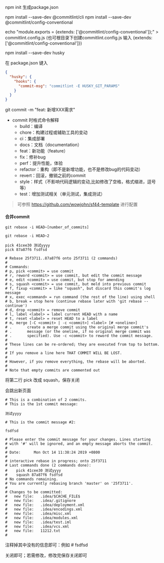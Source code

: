 npm init  生成package.json

npm install --save-dev @commitlint/cli
npm install --save-dev @commitlint/config-conventional

echo "module.exports = {extends: ['@commitlint/config-conventional']};" > commitlint.config.js   (也可根目录下创建commitlint.config.js 输入 {extends: ['@commitlint/config-conventional']})


npm install --save-dev husky

在 package.json 键入
```json
{
  "husky": {
    "hooks": {
      "commit-msg": "commitlint -E HUSKY_GIT_PARAMS"
    }
  }
}
```

git commit -m "feat: 新增XXX需求"

* commit 时格式命令解释
    * build：编译
    * chore：构建过程或辅助工具的变动
    * ci：集成部署
    * docs：文档（documentation）
    * feat：新功能（feature）
    * fix：修补bug
    * perf：提升性能，体验
    * refactor：重构（即不是新增功能，也不是修改bug的代码变动）
    * revert：回滚，撤销之前的commit
    * style：样式（不影响代码逻辑的变动,比如修改了空格，格式缩进，逗号等）
    * test：增加测试相关（单元测试，集成测试）
    

> 可参照 https://github.com/wowjohn/sf44-template 进行配置


#### 合并commit
```text
git rebase -i HEAD~[number_of_commits]
```
```text
git rebase -i HEAD~2
```

```text
pick 41cee30 测试yyyy
pick 87a87f6 fsdfsd

# Rebase 25f3711..87a87f6 onto 25f3711 (2 commands)
#
# Commands:
# p, pick <commit> = use commit
# r, reword <commit> = use commit, but edit the commit message
# e, edit <commit> = use commit, but stop for amending
# s, squash <commit> = use commit, but meld into previous commit
# f, fixup <commit> = like "squash", but discard this commit's log message
# x, exec <command> = run command (the rest of the line) using shell
# b, break = stop here (continue rebase later with 'git rebase --continue')
# d, drop <commit> = remove commit
# l, label <label> = label current HEAD with a name
# t, reset <label> = reset HEAD to a label
# m, merge [-C <commit> | -c <commit>] <label> [# <oneline>]
# .       create a merge commit using the original merge commit's
# .       message (or the oneline, if no original merge commit was
# .       specified). Use -c <commit> to reword the commit message.
#
# These lines can be re-ordered; they are executed from top to bottom.
#
# If you remove a line here THAT COMMIT WILL BE LOST.
#
# However, if you remove everything, the rebase will be aborted.
#
# Note that empty commits are commented out
```

将第二行 pick 改成 squash，保存关闭

会跳出新页面
```text
# This is a combination of 2 commits.
# This is the 1st commit message:

测试yyyy

# This is the commit message #2:

fsdfsd

# Please enter the commit message for your changes. Lines starting
# with '#' will be ignored, and an empty message aborts the commit.
#
# Date:      Mon Oct 14 11:38:24 2019 +0800
#
# interactive rebase in progress; onto 25f3711
# Last commands done (2 commands done):
#    pick 41cee30 测试yyyy
#    squash 87a87f6 fsdfsd
# No commands remaining.
# You are currently rebasing branch 'master' on '25f3711'.
#
# Changes to be committed:
#	new file:   .idea/$CACHE_FILE$
#	new file:   .idea/.gitignore
#	new file:   .idea/deployment.xml
#	new file:   .idea/encodings.xml
#	new file:   .idea/misc.xml
#	new file:   .idea/modules.xml
#	new file:   .idea/test.iml
#	new file:   .idea/vcs.xml
#	new file:   11212.txt
#

```
注释掉其中没有的信息即可：例如 # fsdfsd

关闭即可；若需修改，修改完保存关闭即可